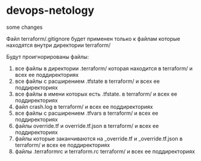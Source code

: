 # devops-netology

some changes

Файл terraform/.gitignore будет применен только к файлам которые находятся внутри директории terraform/

Будут проигнорированы файлы:

1. все файлы в директории .terraform/ которая находится в terraform/ и всех ее поддиректориях
2. все файлы с расширением .tfstate в terraform/ и всех ее поддиректориях
3. все файлы в имени которых есть .tfstate. в terraform/ и всех ее поддиректориях
4. файл crash.log в terraform/ и всех ее поддиректориях
5. все файлы с расширением .tfvars в terraform/ и всех ее поддиректориях
6. файлы override.tf и override.tf.json в terraform/ и всех ее поддиректориях
7. файлы которые заканчиваются на _override.tf и _override.tf.json в terraform/ и всех ее поддиректориях
8. файлы .terraformrc и terraform.rc  terraform/ и всех ее поддиректориях

